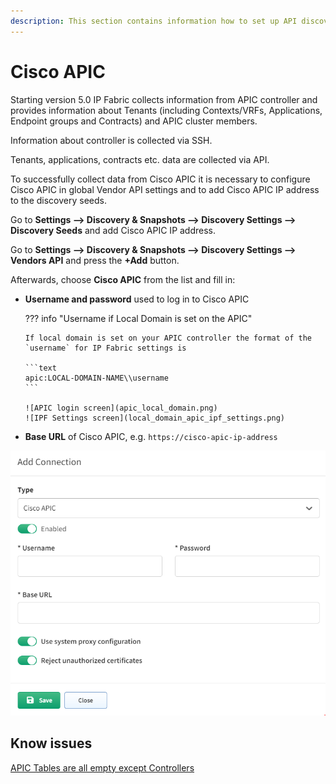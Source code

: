 ```yaml
---
description: This section contains information how to set up API discovery for Cisco APIC.
---
```


# Cisco APIC

Starting version 5.0 IP Fabric collects information from APIC controller and provides information about Tenants (including Contexts/VRFs, Applications, Endpoint groups and Contracts) and APIC cluster members.

Information about controller is collected via SSH.

Tenants, applications, contracts etc. data are collected via API.

To successfully collect data from Cisco APIC it is necessary to configure Cisco APIC in global Vendor API settings and to add Cisco APIC IP address to the discovery seeds.

Go to **Settings --> Discovery & Snapshots --> Discovery Settings --> Discovery
Seeds** and add Cisco APIC IP address.

Go to **Settings --> Discovery & Snapshots --> Discovery Settings --> Vendors
API** and press the **+Add** button.

Afterwards, choose **Cisco APIC** from the list and fill in:

- **Username and password** used to log in to Cisco APIC

  ??? info "Username if Local Domain is set on the APIC"

      If local domain is set on your APIC controller the format of the `username` for IP Fabric settings is

      ```text
      apic:LOCAL-DOMAIN-NAME\\username
      ```

      ![APIC login screen](apic_local_domain.png)
      ![IPF Settings screen](local_domain_apic_ipf_settings.png)

- **Base URL** of Cisco APIC, e.g. `https://cisco-apic-ip-address`

![Cisco APIC api add](cisco/apic/ciscoApicAPIAdd.png)

## Know issues

[APIC Tables are all empty except Controllers](../../../../support/known_issues/Vendors/cisco/apic_tables_empty.md)
